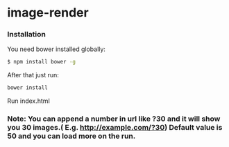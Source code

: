 # image-render


### Installation

You need bower installed globally:

```sh
$ npm install bower -g
```
After that just run:
```sh
bower install
```

Run index.html

### Note: You can append a number in url like ?30 and it will show you 30 images.( E.g. http://example.com/?30) Default value is 50 and you can load more on the run.





